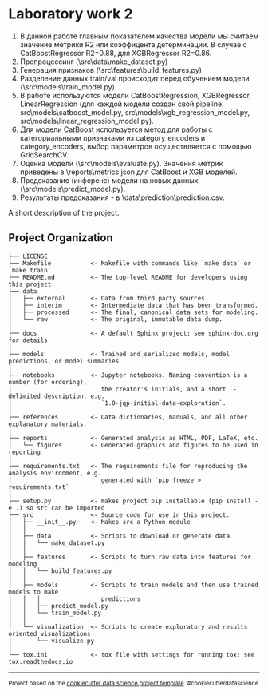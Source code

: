 Laboratory work 2
==============================

1. В данной работе главным показателем качества модели мы считаем значение метрики R2 или коэффицента детерминации. В случае с CatBoostRegressor R2=0.88, для XGBRegressor R2=0.86.
2. Препроцессинг (\src\data\make_dataset.py)
3. Генерация признаков (\src\features\build_features.py)
4. Разделение данных train/val происходит перед обучением модели (\src\models\train_model.py).
5. В работе используются модели CatBoostRegression, XGBRegressor, LinearRegression (для каждой модели создан свой pipeline: src\models\catboost_model.py, src\models\xgb_regression_model.py, src\models\linear_regression_model.py).
6. Для модели CatBoost используется метод для работы с категориальными признаками из category_encoders и category_encoders, выбор параметров осуществляется с помощью GridSearchCV.
7. Оценка модели (\src\models\evaluate.py). Значения метрик приведены в \reports\metrics.json для CatBoost и XGB моделей.
8. Предсказание (инференс) модели на новых данных (\src\models\predict_model.py). 
9. Результаты предсказания - в \data\prediction\prediction.csv.

A short description of the project.

Project Organization
------------

    ├── LICENSE
    ├── Makefile           <- Makefile with commands like `make data` or `make train`
    ├── README.md          <- The top-level README for developers using this project.
    ├── data
    │   ├── external       <- Data from third party sources.
    │   ├── interim        <- Intermediate data that has been transformed.
    │   ├── processed      <- The final, canonical data sets for modeling.
    │   └── raw            <- The original, immutable data dump.
    │
    ├── docs               <- A default Sphinx project; see sphinx-doc.org for details
    │
    ├── models             <- Trained and serialized models, model predictions, or model summaries
    │
    ├── notebooks          <- Jupyter notebooks. Naming convention is a number (for ordering),
    │                         the creator's initials, and a short `-` delimited description, e.g.
    │                         `1.0-jqp-initial-data-exploration`.
    │
    ├── references         <- Data dictionaries, manuals, and all other explanatory materials.
    │
    ├── reports            <- Generated analysis as HTML, PDF, LaTeX, etc.
    │   └── figures        <- Generated graphics and figures to be used in reporting
    │
    ├── requirements.txt   <- The requirements file for reproducing the analysis environment, e.g.
    │                         generated with `pip freeze > requirements.txt`
    │
    ├── setup.py           <- makes project pip installable (pip install -e .) so src can be imported
    ├── src                <- Source code for use in this project.
    │   ├── __init__.py    <- Makes src a Python module
    │   │
    │   ├── data           <- Scripts to download or generate data
    │   │   └── make_dataset.py
    │   │
    │   ├── features       <- Scripts to turn raw data into features for modeling
    │   │   └── build_features.py
    │   │
    │   ├── models         <- Scripts to train models and then use trained models to make
    │   │   │                 predictions
    │   │   ├── predict_model.py
    │   │   └── train_model.py
    │   │
    │   └── visualization  <- Scripts to create exploratory and results oriented visualizations
    │       └── visualize.py
    │
    └── tox.ini            <- tox file with settings for running tox; see tox.readthedocs.io


--------

<p><small>Project based on the <a target="_blank" href="https://drivendata.github.io/cookiecutter-data-science/">cookiecutter data science project template</a>. #cookiecutterdatascience</small></p>

